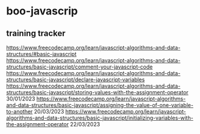 # boo-javascrip
## training tracker
https://www.freecodecamp.org/learn/javascript-algorithms-and-data-structures/#basic-javascript
https://www.freecodecamp.org/learn/javascript-algorithms-and-data-structures/basic-javascript/comment-your-javascript-code
https://www.freecodecamp.org/learn/javascript-algorithms-and-data-structures/basic-javascript/declare-javascript-variables
https://www.freecodecamp.org/learn/javascript-algorithms-and-data-structures/basic-javascript/storing-values-with-the-assignment-operator  30/01/2023
https://www.freecodecamp.org/learn/javascript-algorithms-and-data-structures/basic-javascript/assigning-the-value-of-one-variable-to-another 20/03/2023
https://www.freecodecamp.org/learn/javascript-algorithms-and-data-structures/basic-javascript/initializing-variables-with-the-assignment-operator 22/03/2023

